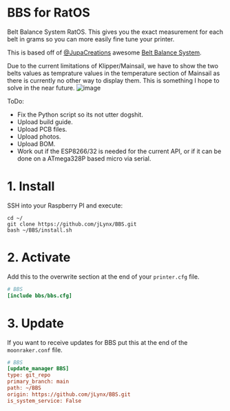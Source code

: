 # BBS for RatOS
Belt Balance System RatOS.
This gives you the exact measurement for each belt in grams so you can more easily fine tune your printer.

This is based off of [@JupaCreations](https://github.com/JupaCreations) awesome [Belt Balance System](https://github.com/JupaCreations/Belt-Balance-System).

Due to the current limitations of Klipper/Mainsail, we have to show the two belts values as temprature values in the temperature section of Mainsail as there is currently no other way to display them.
This is something I hope to solve in the near future.
![image](https://user-images.githubusercontent.com/4393979/204072831-92d98250-9b7d-4344-afd7-fa5844e6aff5.png)


ToDo:
- Fix the Python script so its not utter dogshit.
- Upload build guide.
- Upload PCB files.
- Upload photos.
- Upload BOM.
- Work out if the ESP8266/32 is needed for the current API, or if it can be done on a ATmega328P based micro via serial.

# 1. Install
SSH into your Raspberry PI and execute:
```
cd ~/
git clone https://github.com/jLynx/BBS.git
bash ~/BBS/install.sh
```

# 2. Activate
Add this to the overwrite section at the end of your ``printer.cfg`` file.
```ini
# BBS
[include bbs/bbs.cfg]
```
# 3. Update
If you want to receive updates for BBS put this at the end of the ``moonraker.conf`` file.
```ini
# BBS
[update_manager BBS]
type: git_repo
primary_branch: main
path: ~/BBS
origin: https://github.com/jLynx/BBS.git
is_system_service: False
```
